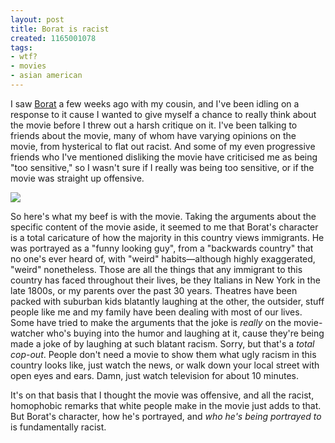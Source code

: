 ```yaml
---
layout: post
title: Borat is racist
created: 1165001078
tags:
- wtf?
- movies
- asian american
---
```

I saw [Borat](http://www.boratmovie.com/) a few weeks ago with my cousin, and I've been idling on a response to it cause I wanted to give myself a chance to really think about the movie before I threw out a harsh critique on it. I've been talking to friends about the movie, many of whom have varying opinions on the movie, from hysterical to flat out racist. And some of my even progressive friends who I've mentioned disliking the movie have criticised me as being "too sensitive," so I wasn't sure if I really was being too sensitive, or if the movie was straight up offensive.

![](http://ia.media-imdb.com/images/M/MV5BMTk0MTQ3NDQ4Ml5BMl5BanBnXkFtZTcwOTQ3OTQzMw@@._V1_SY1000_CR0,0,676,1000_AL_.jpg)

So here's what my beef is with the movie. Taking the arguments about the specific content of the movie aside, it seemed to me that Borat's character is a total caricature of how the majority in this country views immigrants. He was portrayed as a "funny looking guy", from a "backwards country" that no one's ever heard of, with "weird" habits&#8212;although highly exaggerated, "weird" nonetheless. Those are all the things that any immigrant to this country has faced throughout their lives, be they Italians in New York in the late 1800s, or my parents over the past 30 years. Theatres have been packed with suburban kids blatantly laughing at the other, the outsider, stuff people like me and my family have been dealing with most of our lives. Some have tried to make the arguments that the joke is _really_ on the movie-watcher who's buying into the humor and laughing at it, cause they're being made a joke of by laughing at such blatant racism. Sorry, but that's a _total cop-out_. People don't need a movie to show them what ugly racism in this country looks like, just watch the news, or walk down your local street with open eyes and ears. Damn, just watch television for about 10 minutes.

It's on that basis that I thought the movie was offensive, and all the racist, homophobic remarks that white people make in the movie just adds to that. But Borat's character, how he's portrayed, and _who he's being portrayed to_ is fundamentally racist.

